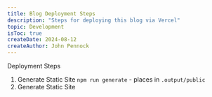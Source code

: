 ```yaml
---
title: Blog Deployment Steps
description: "Steps for deploying this blog via Vercel"
topic: Development
isToc: true
createDate: 2024-08-12
createAuthor: John Pennock
---
```


Deployment Steps
1. Generate Static Site
  `npm run generate` - places in `.output/public`
2. Generate Static Site
